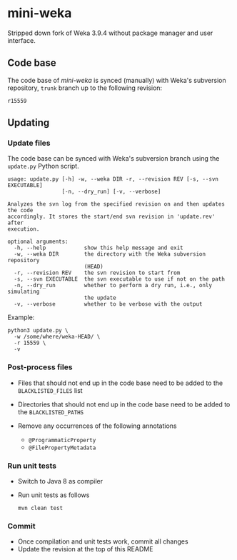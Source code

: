 # mini-weka
Stripped down fork of Weka 3.9.4 without package manager and user interface.

## Code base

The code base of *mini-weka* is synced (manually) with Weka's subversion repository, 
`trunk` branch up to the following revision:

```
r15559
```


## Updating

### Update files
The code base can be synced with Weka's subversion branch using the `update.py`
Python script.

```
usage: update.py [-h] -w, --weka DIR -r, --revision REV [-s, --svn EXECUTABLE]
                 [-n, --dry_run] [-v, --verbose]

Analyzes the svn log from the specified revision on and then updates the code
accordingly. It stores the start/end svn revision in 'update.rev' after
execution.

optional arguments:
  -h, --help            show this help message and exit
  -w, --weka DIR        the directory with the Weka subversion repository
                        (HEAD)
  -r, --revision REV    the svn revision to start from
  -s, --svn EXECUTABLE  the svn executable to use if not on the path
  -n, --dry_run         whether to perform a dry run, i.e., only simulating
                        the update
  -v, --verbose         whether to be verbose with the output
```

Example:

```commandline
python3 update.py \
  -w /some/where/weka-HEAD/ \
  -r 15559 \ 
  -v
```

### Post-process files

* Files that should not end up in the code base need to be added to the 
  `BLACKLISTED_FILES` list
* Directories that should not end up in the code base need to be added to the
  `BLACKLISTED_PATHS`
* Remove any occurrences of the following annotations

  * `@ProgrammaticProperty`
  * `@FilePropertyMetadata`

### Run unit tests

* Switch to Java 8 as compiler
* Run unit tests as follows

  ```commandline
  mvn clean test
  ```

### Commit

* Once compilation and unit tests work, commit all changes
* Update the revision at the top of this README
